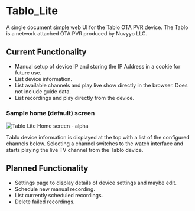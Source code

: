 # Tablo_Lite
A single document simple web UI for the Tablo OTA PVR device. The Tablo is a network attached OTA PVR produced by Nuvyyo LLC.

## Current Functionality
- Manual setup of device IP and storing the IP Address in a cookie for future use.
- List device information.
- List available channels and play live show directly in the browser. Does not include guide data.
- List recordings and play directly from the device.

### Sample home (default) screen
![Tablo Lite Home screen - alpha](https://github.com/user-attachments/assets/a1d609c8-c2d3-438b-88b8-5c4c7424d974)

Tablo device information is displayed at the top with a list of the configured channels below. Selecting a channel switches to the watch interface and starts playing the live TV channel from the Tablo device.

## Planned Functionality
- Settings page to display details of device settings and maybe edit.
- Schedule new manual recording.
- List currently scheduled recordings.
- Delete failed recordings.
